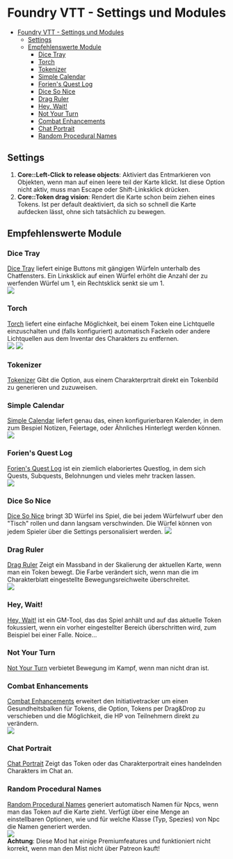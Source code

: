 # Foundry VTT - Settings und Modules

- [Foundry VTT - Settings und Modules](#foundry-vtt---settings-und-modules)
  - [Settings](#settings)
  - [Empfehlenswerte Module](#empfehlenswerte-module)
    - [Dice Tray](#dice-tray)
    - [Torch](#torch)
    - [Tokenizer](#tokenizer)
    - [Simple Calendar](#simple-calendar)
    - [Forien's Quest Log](#foriens-quest-log)
    - [Dice So Nice](#dice-so-nice)
    - [Drag Ruler](#drag-ruler)
    - [Hey, Wait!](#hey-wait)
    - [Not Your Turn](#not-your-turn)
    - [Combat Enhancements](#combat-enhancements)
    - [Chat Portrait](#chat-portrait)
    - [Random Procedural Names](#random-procedural-names)


## Settings
1. **Core::Left-Click to release objects**: Aktiviert das Entmarkieren von Objekten, wenn man auf einen leere teil der Karte klickt. Ist diese Option nicht aktiv, muss man Escape oder Shift-Linksklick drücken.
2. **Core::Token drag vision**: Rendert die Karte schon beim ziehen eines Tokens. Ist per default deaktiviert, da sich so schnell die Karte aufdecken lässt, ohne sich tatsächlich zu bewegen.

## Empfehlenswerte Module

### Dice Tray
[Dice Tray](https://foundryvtt.com/packages/dice-calculator) liefert einige Buttons mit gängigen Würfeln unterhalb des Chatfensters. Ein Linksklick auf einen Würfel erhöht die Anzahl der zu werfenden Würfel um 1, ein Rechtsklick senkt sie um 1.<br>
![](img/Dice-Tray.png)

### Torch
[Torch](https://foundryvtt.com/packages/torch) liefert eine einfache Möglichkeit, bei einem Token eine Lichtquelle einzuschalten und (falls konfiguriert) automatisch Fackeln oder andere Lichtquellen aus dem Inventar des Charakters zu entfernen.<br>
![](./img/Token-HUD-LightOn.png)
![](./img/Token-NoHUD-LightOn.png)

### Tokenizer
[Tokenizer](https://foundryvtt.com/packages/vtta-tokenizer) Gibt die Option, aus einem Charakterprtrait direkt ein Tokenbild zu generieren und zuzuweisen.

### Simple Calendar
[Simple Calendar](https://foundryvtt.com/packages/foundryvtt-simple-calendar) liefert genau das, einen konfigurierbaren Kalender, in dem zum Bespiel Notizen, Feiertage, oder Ähnliches Hinterlegt werden können.<br>
![](img/Calendar.png)

### Forien's Quest Log
[Forien's Quest Log](https://foundryvtt.com/packages/forien-quest-log) ist ein ziemlich elaboriertes Questlog, in dem sich Quests, Subquests, Belohnungen und vieles mehr tracken lassen.<br>
![](./img/Quest-Log.png)

### Dice So Nice
[Dice So Nice](https://foundryvtt.com/packages/dice-so-nice) bringt 3D Würfel ins Spiel, die bei jedem Würfelwurf uber den "Tisch" rollen und dann langsam verschwinden. Die Würfel können von jedem Spieler über die Settings personalisiert werden.
![](img/3d-Dice.png)

### Drag Ruler
[Drag Ruler](https://foundryvtt.com/packages/drag-ruler) Zeigt ein Massband in der Skalierung der aktuellen Karte, wenn man ein Token bewegt. Die Farbe verändert sich, wenn man die im Charakterblatt eingestellte Bewegungsreichweite überschreitet.<br>
![](img/Drag-Ruler.png)

### Hey, Wait!
[Hey, Wait!](https://foundryvtt.com/packages/hey-wait) ist ein GM-Tool, das das Spiel anhält und auf das aktuelle Token fokussiert, wenn ein vorher eingestellter Bereich überschritten wird, zum Beispiel bei einer Falle. Noice...

### Not Your Turn
[Not Your Turn](https://foundryvtt.com/packages/NotYourTurn) verbietet Bewegung im Kampf, wenn man nicht dran ist.

### Combat Enhancements
[Combat Enhancements](https://foundryvtt.com/packages/combat-enhancements) erweitert den Initiativetracker um einen Gesundheitsbalken für Tokens, die Option, Tokens per Drag&Drop zu verschieben und die Möglichkeit, die HP von Teilnehmern direkt zu verändern.<br>
![](./img/Combat-Enhancements.png)

### Chat Portrait
[Chat Portrait](https://foundryvtt.com/packages/chat-portrait) Zeigt das Token oder das Charakterportrait eines handelnden Charakters im Chat an.

### Random Procedural Names
[Random Procedural Names](https://foundryvtt.com/packages/rp-names) generiert automatisch Namen für Npcs, wenn man das Token auf die Karte zieht. Verfügt über eine Menge an einstellbaren Optionen, wie und für welche Klasse (Typ, Spezies) von Npc die Namen generiert werden.<br>
![](./img/RP-Names.png)<br>
**Achtung**: Diese Mod hat einige Premiumfeatures und funktioniert nicht korrekt, wenn man den Mist nicht über Patreon kauft!